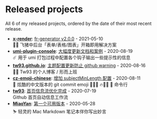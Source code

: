 # Released projects

All <!-- release_count starts -->6<!-- release_count ends --> of my released projects, ordered by the date of their most recent release.

<!-- recent_releases starts -->
* **[x-render](https://github.com/alibaba/x-render)**: [fr-generator v2.0.0](https://github.com/alibaba/x-render/releases/tag/fr-generator%402.0.0) - 2021-05-10
<br>🚴‍♀️ 飞猪中后台「表单/表格/图表」开箱即用解决方案
* **[umi-plugin-console](https://github.com/tw93/umi-plugin-console)**: [大幅度更新文档和案例](https://github.com/tw93/umi-plugin-console/releases/tag/v0.2.2) - 2020-08-19
<br>☄️ 用于 umi 打包过程中配置各个钩子输出一些提示性的信息
* **[tw93.github.io](https://github.com/tw93/tw93.github.io)**: [主题配置更新防止 github warning](https://github.com/tw93/tw93.github.io/releases/tag/v0.2.0) - 2020-08-16
<br>🧗‍♂️ Tw93 的个人博客 / 形而上班
* **[cz-emoji-chinese](https://github.com/tw93/cz-emoji-chinese)**: [增加 subjectMinLength 配置](https://github.com/tw93/cz-emoji-chinese/releases/tag/v0.3.1) - 2020-08-11
<br>🚴 炫酷的中文版本的 git commit emoji  🐛🎨✨ 🔥💄📝 🎉 命令行
* **[tw93](https://github.com/tw93/tw93)**: [首页信息流优化完成](https://github.com/tw93/tw93/releases/tag/V1.0) - 2020-07-19
<br>Github 首页自动信息工作流
* **[MiaoYan](https://github.com/tw93/MiaoYan)**: [第一个可用版本](https://github.com/tw93/MiaoYan/releases/tag/V0.1) - 2020-05-28
<br>⛷  轻灵的 Mac Markdown 笔记本伴你写出妙言
<!-- recent_releases ends -->

